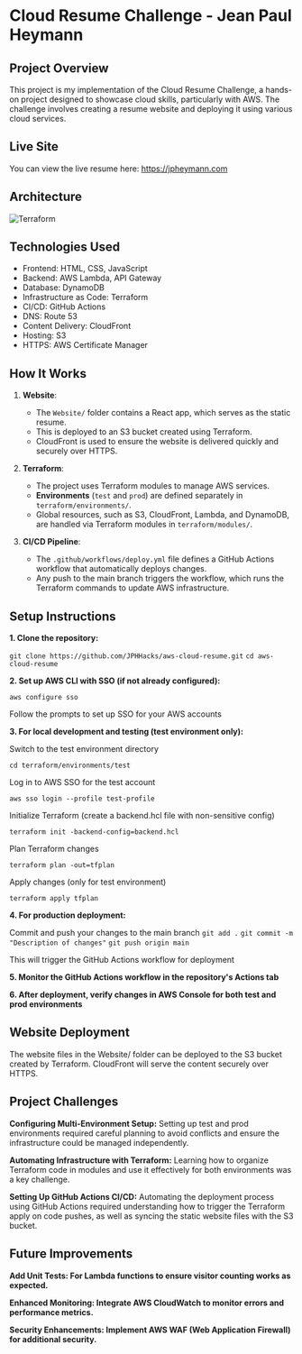 # Cloud Resume Challenge - Jean Paul Heymann

## Project Overview
This project is my implementation of the Cloud Resume Challenge, a hands-on project designed to showcase cloud skills, particularly with AWS. The challenge involves creating a resume website and deploying it using various cloud services.

## Live Site

You can view the live resume here: https://jpheymann.com

## Architecture
![Terraform](https://github.com/user-attachments/assets/4a639474-7184-47f7-93a5-5fb99ec84668)



## Technologies Used
- Frontend: HTML, CSS, JavaScript
- Backend: AWS Lambda, API Gateway
- Database: DynamoDB
- Infrastructure as Code: Terraform
- CI/CD: GitHub Actions
- DNS: Route 53
- Content Delivery: CloudFront
- Hosting: S3
- HTTPS: AWS Certificate Manager

## How It Works

1. **Website**:
   - The `Website/` folder contains a React app, which serves as the static resume.
   - This is deployed to an S3 bucket created using Terraform.
   - CloudFront is used to ensure the website is delivered quickly and securely over HTTPS.

2. **Terraform**:
   - The project uses Terraform modules to manage AWS services.
   - **Environments** (`test` and `prod`) are defined separately in `terraform/environments/`.
   - Global resources, such as S3, CloudFront, Lambda, and DynamoDB, are handled via Terraform modules in `terraform/modules/`.

3. **CI/CD Pipeline**:
   - The `.github/workflows/deploy.yml` file defines a GitHub Actions workflow that automatically deploys changes.
   - Any push to the main branch triggers the workflow, which runs the Terraform commands to update AWS infrastructure.

## Setup Instructions

**1. Clone the repository:**

   `git clone https://github.com/JPHHacks/aws-cloud-resume.git`
   `cd aws-cloud-resume`

**2. Set up AWS CLI with SSO (if not already configured):**

   `aws configure sso`
   
   Follow the prompts to set up SSO for your AWS accounts

**3. For local development and testing (test environment only):**
   
   Switch to the test environment directory
   
   `cd terraform/environments/test`
   
   Log in to AWS SSO for the test account
   
   `aws sso login --profile test-profile`
   
   Initialize Terraform (create a backend.hcl file with non-sensitive config)
   
   `terraform init -backend-config=backend.hcl`
   
   Plan Terraform changes
   
   `terraform plan -out=tfplan`
   
   Apply changes (only for test environment)
   
   `terraform apply tfplan`

**4. For production deployment:**

   Commit and push your changes to the main branch
   `git add .`
   `git commit -m "Description of changes"`
   `git push origin main`

   This will trigger the GitHub Actions workflow for deployment

**5. Monitor the GitHub Actions workflow in the repository's Actions tab**

**6. After deployment, verify changes in AWS Console for both test and prod environments**

## Website Deployment

The website files in the Website/ folder can be deployed to the S3 bucket created by Terraform.
CloudFront will serve the content securely over HTTPS.

## Project Challenges

**Configuring Multi-Environment Setup:** 
Setting up test and prod environments required careful planning to avoid conflicts and ensure the infrastructure could be managed independently.

**Automating Infrastructure with Terraform:**
Learning how to organize Terraform code in modules and use it effectively for both environments was a key challenge.

**Setting Up GitHub Actions CI/CD:**
Automating the deployment process using GitHub Actions required understanding how to trigger the Terraform apply on code pushes, as well as syncing the static website files with the S3 bucket.

## Future Improvements

**Add Unit Tests: For Lambda functions to ensure visitor counting works as expected.**

**Enhanced Monitoring: Integrate AWS CloudWatch to monitor errors and performance metrics.**

**Security Enhancements: Implement AWS WAF (Web Application Firewall) for additional security.**


